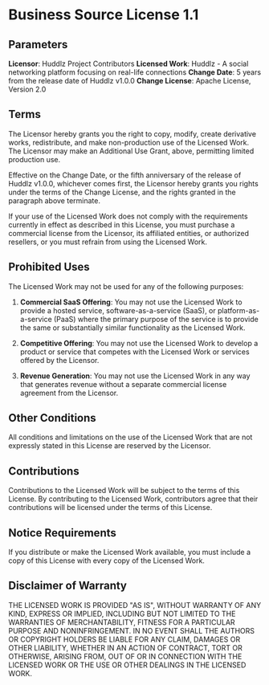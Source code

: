 # Business Source License 1.1

## Parameters

**Licensor**: Huddlz Project Contributors
**Licensed Work**: Huddlz - A social networking platform focusing on real-life connections
**Change Date**: 5 years from the release date of Huddlz v1.0.0
**Change License**: Apache License, Version 2.0

## Terms

The Licensor hereby grants you the right to copy, modify, create derivative works, redistribute, and make non-production use of the Licensed Work. The Licensor may make an Additional Use Grant, above, permitting limited production use.

Effective on the Change Date, or the fifth anniversary of the release of Huddlz v1.0.0, whichever comes first, the Licensor hereby grants you rights under the terms of the Change License, and the rights granted in the paragraph above terminate.

If your use of the Licensed Work does not comply with the requirements currently in effect as described in this License, you must purchase a commercial license from the Licensor, its affiliated entities, or authorized resellers, or you must refrain from using the Licensed Work.

## Prohibited Uses

The Licensed Work may not be used for any of the following purposes:

1. **Commercial SaaS Offering**: You may not use the Licensed Work to provide a hosted service, software-as-a-service (SaaS), or platform-as-a-service (PaaS) where the primary purpose of the service is to provide the same or substantially similar functionality as the Licensed Work.

2. **Competitive Offering**: You may not use the Licensed Work to develop a product or service that competes with the Licensed Work or services offered by the Licensor.

3. **Revenue Generation**: You may not use the Licensed Work in any way that generates revenue without a separate commercial license agreement from the Licensor.

## Other Conditions

All conditions and limitations on the use of the Licensed Work that are not expressly stated in this License are reserved by the Licensor.

## Contributions

Contributions to the Licensed Work will be subject to the terms of this License. By contributing to the Licensed Work, contributors agree that their contributions will be licensed under the terms of this License.

## Notice Requirements

If you distribute or make the Licensed Work available, you must include a copy of this License with every copy of the Licensed Work.

## Disclaimer of Warranty

THE LICENSED WORK IS PROVIDED "AS IS", WITHOUT WARRANTY OF ANY KIND, EXPRESS OR IMPLIED, INCLUDING BUT NOT LIMITED TO THE WARRANTIES OF MERCHANTABILITY, FITNESS FOR A PARTICULAR PURPOSE AND NONINFRINGEMENT. IN NO EVENT SHALL THE AUTHORS OR COPYRIGHT HOLDERS BE LIABLE FOR ANY CLAIM, DAMAGES OR OTHER LIABILITY, WHETHER IN AN ACTION OF CONTRACT, TORT OR OTHERWISE, ARISING FROM, OUT OF OR IN CONNECTION WITH THE LICENSED WORK OR THE USE OR OTHER DEALINGS IN THE LICENSED WORK.